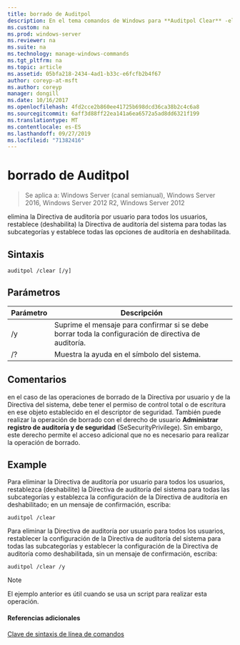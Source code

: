 ```yaml
---
title: borrado de Auditpol
description: En el tema comandos de Windows para **Auditpol Clear** -elimina la Directiva de auditoría por usuario para todos los usuarios, se restablece (deshabilita) la Directiva de auditoría del sistema para todas las subcategorías y se establecen todas las opciones de auditoría en deshabilitado.
ms.custom: na
ms.prod: windows-server
ms.reviewer: na
ms.suite: na
ms.technology: manage-windows-commands
ms.tgt_pltfrm: na
ms.topic: article
ms.assetid: 05bfa218-2434-4ad1-b33c-e6fcfb2b4f67
author: coreyp-at-msft
ms.author: coreyp
manager: dongill
ms.date: 10/16/2017
ms.openlocfilehash: 4fd2cce2b860ee41725b698dcd36ca38b2c4c6a8
ms.sourcegitcommit: 6aff3d88ff22ea141a6ea6572a5ad8dd6321f199
ms.translationtype: MT
ms.contentlocale: es-ES
ms.lasthandoff: 09/27/2019
ms.locfileid: "71382416"
---
```

# <a name="auditpol-clear"></a>borrado de Auditpol

>Se aplica a: Windows Server (canal semianual), Windows Server 2016, Windows Server 2012 R2, Windows Server 2012

elimina la Directiva de auditoría por usuario para todos los usuarios, restablece (deshabilita) la Directiva de auditoría del sistema para todas las subcategorías y establece todas las opciones de auditoría en deshabilitada.

## <a name="syntax"></a>Sintaxis
```
auditpol /clear [/y]
```
## <a name="parameters"></a>Parámetros

| Parámetro |                                   Descripción                                    |
|-----------|----------------------------------------------------------------------------------|
|    /y     | Suprime el mensaje para confirmar si se debe borrar toda la configuración de directiva de auditoría. |
|    /?     |                       Muestra la ayuda en el símbolo del sistema.                       |

## <a name="remarks"></a>Comentarios
en el caso de las operaciones de borrado de la Directiva por usuario y de la Directiva del sistema, debe tener el permiso de control total o de escritura en ese objeto establecido en el descriptor de seguridad. También puede realizar la operación de borrado con el derecho de usuario **Administrar registro de auditoría y de seguridad** (SeSecurityPrivilege). Sin embargo, este derecho permite el acceso adicional que no es necesario para realizar la operación de borrado.
## <a name="BKMK_examples"></a>Example
Para eliminar la Directiva de auditoría por usuario para todos los usuarios, restablezca (deshabilite) la Directiva de auditoría del sistema para todas las subcategorías y establezca la configuración de la Directiva de auditoría en deshabilitado; en un mensaje de confirmación, escriba:
```
auditpol /clear
```
Para eliminar la Directiva de auditoría por usuario para todos los usuarios, restablecer la configuración de la Directiva de auditoría del sistema para todas las subcategorías y establecer la configuración de la Directiva de auditoría como deshabilitada, sin un mensaje de confirmación, escriba:
```
auditpol /clear /y
```
> [!NOTE]
> El ejemplo anterior es útil cuando se usa un script para realizar esta operación.
> #### <a name="additional-references"></a>Referencias adicionales
> [Clave de sintaxis de línea de comandos](command-line-syntax-key.md)
